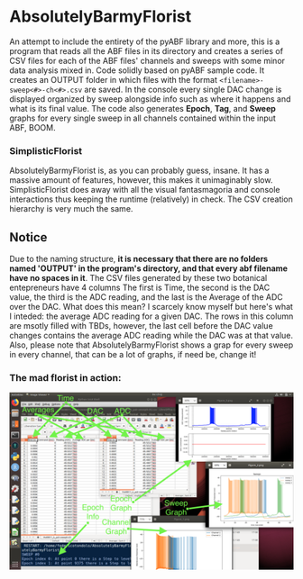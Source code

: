 # AbsolutelyBarmyFlorist
An attempt to include the entirety of the pyABF library and more, this is a program that reads all the ABF files in its directory and creates a series of CSV files for each of the ABF files' channels and sweeps with some minor data analysis mixed in. Code solidly based on pyABF sample code. It creates an OUTPUT folder in which files with the format  `<filename>-sweep<#>-ch<#>.csv` are saved. In the console every single DAC change is displayed organized by sweep alongside info such as where it happens and what is its final value.  The code also generates **Epoch**, **Tag**, and **Sweep** graphs for every single sweep in all channels contained within the input ABF, BOOM.
<br>
### SimplisticFlorist
AbsolutelyBarmyFlorist is, as you can probably guess, insane.  It has a massive amount of features, however, this makes it unimaginably slow.  SimplisticFlorist does away with all the visual fantasmagoria and console interactions thus keeping the runtime (relatively) in check.  The CSV creation hierarchy is very much the same.

## Notice
Due to the naming structure, __it is necessary that there are no folders named 'OUTPUT' in the program's directory, and that every abf filename have no spaces in it__.  The CSV files generated by these two botanical entepreneurs have 4 columns The first is Time, the second is the DAC value, the third is the ADC reading, and the last is the Average of the ADC over the DAC.  What does this mean?  I scarcely know myself but here's what I inteded: the average ADC reading for a given DAC.  The rows in this column are msotly filled with TBDs, however, the last cell before the DAC value changes contains the average ADC reading while the DAC was at that value. Also, please note that AbsolutelyBarmyFlorist shows a grap for every sweep in every channel, that can be a lot of graphs, if need be, change it!

### The mad florist in action:
![alt text](https://raw.githubusercontent.com/ftondolo/AbsolutelyBarmyFlorist/master/image.png)
